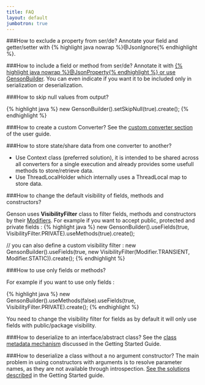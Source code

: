 ```yaml
---
title: FAQ
layout: default
jumbotron: true
---
```


###How to exclude a property from ser/de?
Annotate your field and getter/setter with {% highlight java nowrap %}@JsonIgnore{% endhighlight %}.


###How to include a field or method from ser/de?
Annotate it with [{% highlight java nowrap %}@JsonProperty{% endhighlight %} or use GensonBuilder]({{base.url}}/GettingStarted/#filterrename-properties).
You can even indicate if you want it to be included only in serialization or deserialization.


###How to skip null values from output?

{% highlight java %}
new GensonBuilder().setSkipNull(true).create();
{% endhighlight %}


###How to create a custom Converter?
See the [custom converter section]({{base.url}}/GettingStarted/#custom-serde) of the user guide.


###How to store state/share data from one converter to another?

  * Use Context class (preferred solution), it is intended to be shared across all converters for a
  single execution and already provides some usefull methods to store/retrieve data.
  * Use ThreadLocalHolder which internally uses a ThreadLocal map to store data.


###How to change the default visibility of fields, methods and constructors?

Genson uses **VisibilityFilter** class to filter fields, methods and constructors by their [Modifiers](http://docs.oracle.com/javase/6/docs/api/java/lang/reflect/Modifier.html).
For example if you want to accept public, protected and private fields :
{% highlight java %}
new GensonBuilder().useFields(true, VisibilityFilter.PRIVATE).useMethods(true).create();

// you can also define a custom visibility filter :
new GensonBuilder().useFields(true, new VisibilityFilter(Modifier.TRANSIENT, Modifier.STATIC)).create();
{% endhighlight %}


###How to use only fields or methods?

For example if you want to use only fields :

{% highlight java %}
new GensonBuilder().useMethods(false).useFields(true, VisibilityFilter.PRIVATE).create();
{% endhighlight %}

You need to change the visibility filter for fields as by default it will only use fields with public/package visibility.


###How to deserialize to an interface/abstract class?
See the [class metadata mechanism]({{base.url}}/GettingStarted/#polymorphic-types) discussed in the Getting Started Guide.


###How to deserialize a class without a no argument constructor?
The main problem in using constructors with arguments is to resolve parameter names, as they are not available through introspection.
[See the solutions described]({{base.url}}/Documentation/UserGuide/#object-instantiation) in the Getting Started guide.
